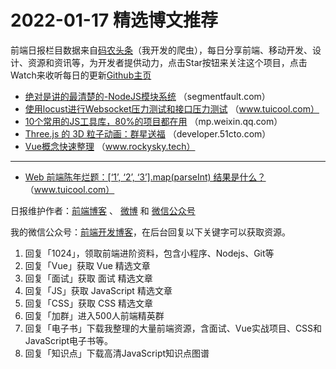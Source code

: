 # 2022-01-17 精选博文推荐

前端日报栏目数据来自[码农头条](https://toutiao.qdkfweb.cn/)（我开发的爬虫），每日分享前端、移动开发、设计、资源和资讯等，为开发者提供动力，点击Star按钮来关注这个项目，点击Watch来收听每日的更新[Github主页](https://github.com/kujian/frontendDaily)
* [绝对是讲的最清楚的-NodeJS模块系统](https://segmentfault.com/a/1190000041292888) （segmentfault.com）
* [使用locust进行Websocket压力测试和接口压力测试](http://www.tuicool.com/articles/hit/JFVVniZ) （www.tuicool.com）
* [10个常用的JS工具库，80%的项目都在用](https://mp.weixin.qq.com/s?__biz=Mzg2NjUxOTM2Mg==&mid=2247492373&idx=1&sn=fb455988d8698a12dc70a8bf3fdb248e) （mp.weixin.qq.com）
* [Three.js 的 3D 粒子动画：群星送福](https://developer.51cto.com/art/202201/699284.htm) （developer.51cto.com）
* [Vue概念快速整理](https://www.rockysky.tech/myarticles/107/2022/01/16/) （www.rockysky.tech）

***
* [Web 前端陈年烂题：[‘1’, ‘2’, ‘3’].map(parseInt) 结果是什么？](http://www.tuicool.com/articles/hit/ZvQfuyv) （www.tuicool.com）

日报维护作者：[前端博客](https://qdkfweb.cn/) 、 [微博](http://weibo.com/kujian) 和 [微信公众号](https://open.weixin.qq.com/qr/code?username=caibaojian_com)

我的微信公众号：[前端开发博客](https://open.weixin.qq.com/qr/code?username=caibaojian_com)，在后台回复以下关键字可以获取资源。

1. 回复「1024」，领取前端进阶资料，包含小程序、Nodejs、Git等
2. 回复「Vue」获取 Vue 精选文章
3. 回复「面试」获取 面试 精选文章
4. 回复「JS」获取 JavaScript 精选文章
5. 回复「CSS」获取 CSS 精选文章
6. 回复「加群」进入500人前端精英群
7. 回复「电子书」下载我整理的大量前端资源，含面试、Vue实战项目、CSS和JavaScript电子书等。
8. 回复「知识点」下载高清JavaScript知识点图谱